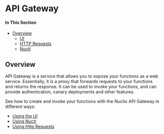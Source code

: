 # API Gateway

#### In This Section

- [Overview](#overview)
  - [UI](#ui)
  - [HTTP Requests](#http)
  - [Nuctl](#nuctl)

<a id="overview"></a>
## Overview

API Gateway is a service that allows you to expose your functions as a web service.
Essentially, it is a proxy that forwards requests to your functions and returns the response.
It can be used to invoke your functions, and can provide authentication, canary deployments and other features.

See how to create and invoke your functions with the Nuclio API Gateway in different ways:

- [Using the UI](../../reference/api-gateway/ui.md)
- [Using Nuctl](../../reference/api-gateway/nuctl.md)
- [Using Http Requests](../../reference/api-gateway/http.md)